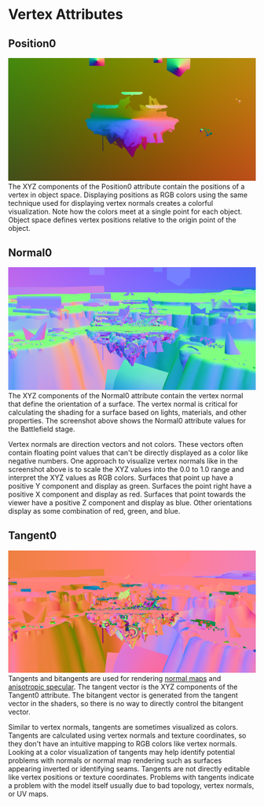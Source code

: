 # Vertex Attributes
## Position0
![position0](position0.png)
The XYZ components of the Position0 attribute contain the positions of a vertex in object space. Displaying positions as RGB colors using the same technique used for displaying vertex normals creates a colorful visualization. Note how the colors meet at a single point for each object. Object space defines vertex positions relative to the origin point of the object. 

## Normal0
![normal0](normal0.png)
The XYZ components of the Normal0 attribute contain the vertex normal that define the orientation of a surface. The vertex normal is critical for calculating the shading for a surface based on lights, materials, and other properties. The screenshot above shows the Normal0 attribute values for the Battlefield stage.

Vertex normals are direction vectors and not colors. These vectors often contain floating point values that can't be directly displayed as a color like negative numbers. One approach to visualize vertex normals like in the screenshot above is to scale the XYZ values into the 0.0 to 1.0 range and interpret the XYZ values as RGB colors. Surfaces that point up have a positive Y component and display as green. Surfaces the point right have a positive X component and display as red. Surfaces that point towards the viewer have a positive Z component and display as blue. Other orientations display as some combination of red, green, and blue. 

## Tangent0
![tangent0](tangent0.png)
Tangents and bitangents are used for rendering [normal maps](../../textures/nor/) and [anisotropic specular](../../materials/hair-materials/). The tangent vector is the XYZ components of the Tangent0 attribute. The bitangent vector is generated from the tangent vector in the shaders, so there is no way to directly control the bitangent vector. 

Similar to vertex normals, tangents are sometimes visualized as colors. Tangents are calculated using vertex normals and texture coordinates, so they don't have an intuitive mapping to RGB colors like vertex normals. Looking at a color visualization of tangents may help identify potential problems with normals or normal map rendering such as surfaces appearing inverted or identifying seams. Tangents are not directly editable like vertex positions or texture coordinates. Problems with tangents indicate a problem with the model itself usually due to bad topology, vertex normals, or UV maps. 